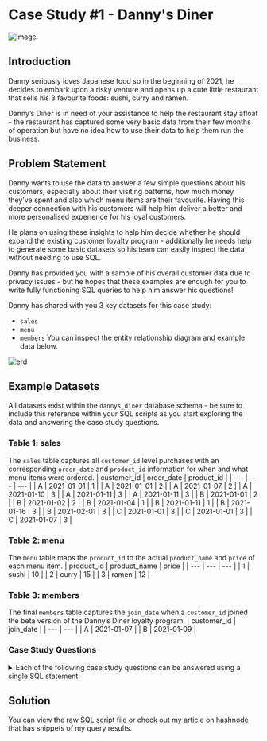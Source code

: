 # Case Study #1 - Danny's Diner

![image](https://user-images.githubusercontent.com/123823359/225533856-759a588b-c2d3-4b9d-82ef-bb85e3482ff4.png)

## Introduction
Danny seriously loves Japanese food so in the beginning of 2021, he decides to embark upon a risky venture and opens up a cute little restaurant that sells his 3 favourite foods: sushi, curry and ramen.

Danny’s Diner is in need of your assistance to help the restaurant stay afloat - the restaurant has captured some very basic data from their few months of operation but have no idea how to use their data to help them run the business.

## Problem Statement
Danny wants to use the data to answer a few simple questions about his customers, especially about their visiting patterns, how much money they’ve spent and also which menu items are their favourite. Having this deeper connection with his customers will help him deliver a better and more personalised experience for his loyal customers.

He plans on using these insights to help him decide whether he should expand the existing customer loyalty program - additionally he needs help to generate some basic datasets so his team can easily inspect the data without needing to use SQL.

Danny has provided you with a sample of his overall customer data due to privacy issues - but he hopes that these examples are enough for you to write fully functioning SQL queries to help him answer his questions!

Danny has shared with you 3 key datasets for this case study:
- `sales`
- `menu`
- `members`
You can inspect the entity relationship diagram and example data below.

![erd](https://user-images.githubusercontent.com/123823359/226176949-c184bfbd-f009-460b-af7d-3829468964cb.jpg)

## Example Datasets 
All datasets exist within the `dannys_diner` database schema - be sure to include this reference within your SQL scripts as you start exploring the data and answering the case study questions.

### Table 1: sales
The `sales` table captures all `customer_id` level purchases with an corresponding `order_date` and `product_id` information for when and what menu items were ordered.
| customer_id |	order_date | product_id |
| --- | --- | --- |
| A | 2021-01-01 | 1 |
| A | 2021-01-01 | 2 |
| A	| 2021-01-07 | 2 |
| A |	2021-01-10 | 3 |
| A |	2021-01-11 | 3 |
| A	| 2021-01-11 | 3 |
| B |	2021-01-01 | 2 |
| B |	2021-01-02 | 2 |
| B |	2021-01-04 | 1 |
| B |	2021-01-11 | 1 |
| B |	2021-01-16 | 3 |
| B |	2021-02-01 | 3 |
| C |	2021-01-01 | 3 |
| C |	2021-01-01 | 3 |
| C |	2021-01-07 | 3 |

### Table 2: menu
The `menu` table maps the `product_id` to the actual `product_name` and `price` of each menu item.
| product_id | product_name | price |
| --- | --- | --- |
| 1 | sushi |	10 |
| 2 |	curry	| 15 |
| 3	| ramen	| 12 |

### Table 3: members
The final `members` table captures the `join_date` when a `customer_id` joined the beta version of the Danny’s Diner loyalty program.
| customer_id	| join_date |
| --- | --- |
| A	| 2021-01-07 |
| B	| 2021-01-09 |

### Case Study Questions
<details>
<summary>Each of the following case study questions can be answered using a single SQL statement:</summary>

1. What is the total amount each customer spent at the restaurant?
2. How many days has each customer visited the restaurant?
3. What was the first item from the menu purchased by each customer?
4. What is the most purchased item on the menu and how many times was it purchased by all customers?
5. Which item was the most popular for each customer?
6. Which item was purchased first by the customer after they became a member?
7. Which item was purchased just before the customer became a member?
8. What is the total items and amount spent for each member before they became a member?
9. If each $1 spent equates to 10 points and sushi has a 2x points multiplier - how many points would each customer have?
10. In the first week after a customer joins the program (including their join date) they earn 2x points on all items, not just sushi - how many points do customer A and B have at the end of January?
  </details>

## Solution
You can view the [raw SQL script file](https://github.com/alumassy/Data-Analysis-Projects/blob/main/Case%20Study%20%231%20-%20Danny's%20Diner.sql) or check out my article on [hashnode]() that has snippets of my query results.
